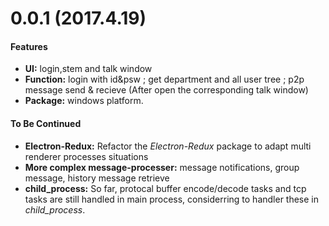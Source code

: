 
# 0.0.1 (2017.4.19)

#### Features

- **UI:** login,stem and talk window
- **Function:** login with id&psw ; get department and all user tree ; p2p message send & recieve (After open the corresponding talk window)
- **Package:** windows platform.

#### To Be Continued

- **Electron-Redux:** Refactor the *Electron-Redux* package to adapt multi renderer processes situations
- **More complex message-processer:** message notifications, group message, history message retrieve
- **child_process:** So far, protocal buffer encode/decode tasks and tcp tasks are still handled in main process, considerring to handler these in *child_process*.

